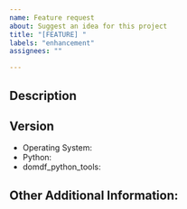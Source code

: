 ```yaml
---
name: Feature request
about: Suggest an idea for this project
title: "[FEATURE] "
labels: "enhancement"
assignees: ""

---
```


<!-- Have you searched for similar issues? Someone may already be working on the feature you are guggesting. Before submitting this issue, please check the open issues and add a note before logging a new issue. 

PLEASE USE THE TEMPLATE BELOW TO PROVIDE INFORMATION ABOUT THE ISSUE. 
INSUFFICIENT INFO WILL GET THE ISSUE CLOSED. IT WILL ONLY BE REOPENED AFTER SUFFICIENT INFO IS PROVIDED-->


## Description 
<!--Provide a clear and concise description of what the problem is and the improvement you are suggesting-->

<!--Please add screenshots if needed-->


## Version

  * Operating System: 
  * Python: 
  * domdf_python_tools: 


## Other Additional Information:
<!--Any additional information, related issues, etc.-->



